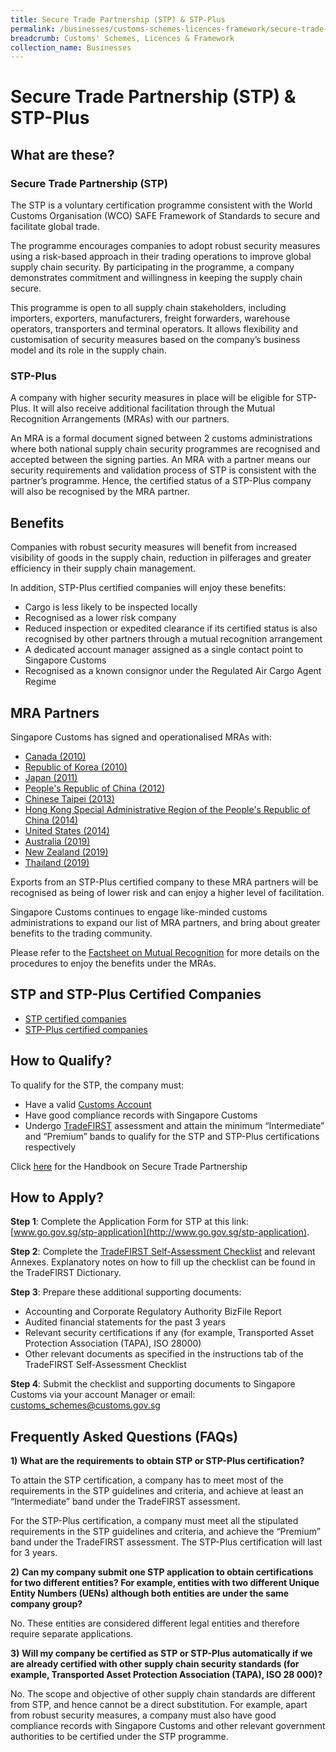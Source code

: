 ```yaml
---
title: Secure Trade Partnership (STP) & STP-Plus
permalink: /businesses/customs-schemes-licences-framework/secure-trade-partnership-stp
breadcrumb: Customs' Schemes, Licences & Framework
collection_name: Businesses
---
```



# Secure Trade Partnership (STP) & STP-Plus

## What are these?

### Secure Trade Partnership (STP)

The STP is a voluntary certification programme consistent with the World Customs Organisation (WCO) SAFE Framework of Standards to secure and facilitate global trade.

The programme encourages companies to adopt robust security measures using a risk-based approach in their trading operations to improve global supply chain security. By participating in the programme, a company demonstrates commitment and willingness in keeping the supply chain secure.

This programme is open to all supply chain stakeholders, including importers, exporters, manufacturers, freight forwarders, warehouse operators, transporters and terminal operators. It allows flexibility and customisation of security measures based on the company’s business model and its role in the supply chain.

### STP-Plus

A company with higher security measures in place will be eligible for STP-Plus. It will also receive additional facilitation through the Mutual Recognition Arrangements (MRAs) with our partners.

An MRA is a formal document signed between 2 customs administrations where both national supply chain security programmes are recognised and accepted between the signing parties. An MRA with a partner means our security requirements and validation process of STP is consistent with the partner’s programme. Hence, the certified status of a STP-Plus company will also be recognised by the MRA partner.

## Benefits

Companies with robust security measures will benefit from increased visibility of goods in the supply chain, reduction in pilferages and greater efficiency in their supply chain management.

In addition, STP-Plus certified companies will enjoy these benefits:

-   Cargo is less likely to be inspected locally
-   Recognised as a lower risk company
-   Reduced inspection or expedited clearance if its certified status is also recognised by other partners through a mutual recognition arrangement
-   A dedicated account manager assigned as a single contact point to Singapore Customs
-   Recognised as a known consignor under the Regulated Air Cargo Agent Regime

## MRA Partners

Singapore Customs has signed and operationalised MRAs with:

-   [Canada (2010)](https://www.customs.gov.sg/-/media/cus/files/business/customs-schemes-licences-framework/mediarelease_scsignsmras.pdf?la=en&hash=E5F9A339A7CF45BC1392D09EAE7BEEFD8BF7FF98)
-   [Republic of Korea (2010)](https://www.customs.gov.sg/-/media/cus/files/business/customs-schemes-licences-framework/mediarelease_scsignsmras-(1).pdf?la=en&hash=8EEAA4AC01A43A9B8645669DDDFE0A3FB0EEE4D7)
-   [Japan (2011)](https://www.customs.gov.sg/-/media/cus/files/business/customs-schemes-licences-framework/sinjpnmramediarelease_website_.pdf?la=en&hash=BD5F0F051637861C18910A73808B7275D5B96234)
-   [People's Republic of China (2012)](https://www.customs.gov.sg/-/media/cus/files/business/customs-schemes-licences-framework/chinasporemramediarelease_webcopy_2.pdf?la=en&hash=9F628E954B2F57E392A8D218242BB9F1DDD7A227)
-   [Chinese Taipei (2013)](https://www.customs.gov.sg/-/media/cus/files/business/customs-schemes-licences-framework/tsmracircular.pdf?la=en&hash=096A41516EED35077554E336029994DAE5CC0998)
-   [Hong Kong Special Administrative Region of the People's Republic of China (2014)](https://www.customs.gov.sg/-/media/cus/files/business/customs-schemes-licences-framework/mediarelease27jun2014.pdf?la=en&hash=C16F890B440F56AB2C72966B193F7496B71C84BC)
-   [United States (2014)](https://www.customs.gov.sg/-/media/cus/files/business/customs-schemes-licences-framework/media-release-1dec14.pdf?la=en&hash=99AFD61CC78D50EF6C9BF5925902457FB68BD935)
-   [Australia (2019)](https://www.customs.gov.sg/-/media/sgp-aus-mra.pdf?la=en&hash=C86C176F7143B3C04DD0D7F4168D2188AF417C14)
-   [New Zealand (2019)](https://www.customs.gov.sg/-/media/nz-2019-circular122019-ver1.pdf?la=en&hash=53AAB8D23578F1D61DB767A7ECCA2652A9BE684C)
-   [Thailand (2019)](https://www.customs.gov.sg/-/media/circular_16_2019.pdf?la=en&hash=BF7485C98940C28F3FA552DCEBBA73DF7DEB83D3)

Exports from an STP-Plus certified company to these MRA partners will be recognised as being of lower risk and can enjoy a higher level of facilitation.

Singapore Customs continues to engage like-minded customs administrations to expand our list of MRA partners, and bring about greater benefits to the trading community.

Please refer to the  [Factsheet on Mutual Recognition](https://www.customs.gov.sg/-/media/factsheet-on-mutual-recognition---oct-2019.pdf?la=en&hash=82C5FD4C801E61B5585D263831F5022EF92D6BB3)  for more details on the procedures to enjoy the benefits under the MRAs.

## STP and STP-Plus Certified Companies

-   [STP certified companies](https://www.customs.gov.sg/-/media/stp-companies-060320---latest.pdf?la=en&hash=5BFE6A96DB6D685EB0320D0C27740F908C1F3BB3)
-   [STP-Plus certified companies](https://www.customs.gov.sg/-/media/stpplus-companies-as-of-061119.pdf?la=en&hash=A3A822872175B84DAD65FD6C598BFAC6E17F24FA)

## How to Qualify?

To qualify for the STP, the company must:

-   Have a valid  [Customs Account](https://www.customs.gov.sg/businesses/registering-to-trade/registration-procedures/activate-customs-account)
-   Have good compliance records with Singapore Customs
-   Undergo  [TradeFIRST](https://www.customs.gov.sg/businesses/customs-schemes-licences-framework/tradefirst) assessment and attain the minimum “Intermediate” and “Premium” bands to qualify for the STP and STP-Plus certifications respectively

Click  [here](https://www.customs.gov.sg/-/media/stp-handbook-may-2019.pdf?la=en&hash=B07121FEAE8071C188F024CA85A768EEA1C6AD3F) for the Handbook on Secure Trade Partnership

## How to Apply?

**Step 1**: Complete the Application Form for STP at this link:  [www.go.gov.sg/stp-application](http://www.go.gov.sg/stp-application).

**Step 2**: Complete the  [TradeFIRST Self-Assessment Checklist](https://www.customs.gov.sg/-/media/tradefirst-selfassessment-checklist-approved-31may2019.xlsx?la=en&hash=ED74065B31B86785B1F625E9D4DBCE2AFFF77DF7) and relevant Annexes. Explanatory notes on how to fill up the checklist can be found in the TradeFIRST Dictionary.

**Step 3**: Prepare these additional supporting documents:

-   Accounting and Corporate Regulatory Authority BizFile Report
-   Audited financial statements for the past 3 years
-   Relevant security certifications if any (for example, Transported Asset Protection Association (TAPA), ISO 28000)
-   Other relevant documents as specified in the instructions tab of the TradeFIRST Self-Assessment Checklist

**Step 4**: Submit the checklist and supporting documents to Singapore Customs via your account Manager or email: [customs_schemes@customs.gov.sg](mailto:customs_schemes@customs.gov.sg)

## Frequently Asked Questions (FAQs)

**1)** **What are the requirements to obtain STP or STP-Plus certification?**

To attain the STP certification, a company has to meet most of the requirements in the STP guidelines and criteria, and achieve at least an “Intermediate” band under the TradeFIRST assessment.

For the STP-Plus certification, a company must meet all the stipulated requirements in the STP guidelines and criteria, and achieve the “Premium” band under the TradeFIRST assessment. The STP-Plus certification will last for 3 years.

**2)** **Can my company submit one STP application to obtain certifications for two different entities? For example, entities with two different Unique Entity Numbers (UENs) although both entities are under the same company group?**

No. These entities are considered different legal entities and therefore require separate applications.

**3)** **Will my company be certified as STP or STP-Plus automatically if we are already certified with other supply chain security standards (for example, Transported Asset Protection Association (TAPA), ISO 28 000)?**

No. The scope and objective of other supply chain standards are different from STP, and hence cannot be a direct substitution. For example, apart from robust security measures, a company must also have good compliance records with Singapore Customs and other relevant government authorities to be certified under the STP programme.
